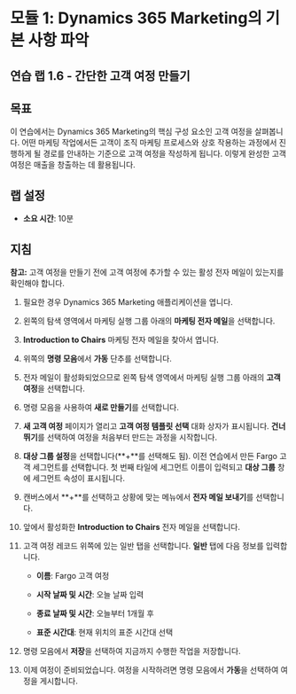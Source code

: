 ﻿---
lab:
    title: '랩 1.6: 간단한 고객 여정 만들기'
    module: '모듈 1: Dynamics 365 Marketing의 기본 사항 파악'
---

모듈 1: Dynamics 365 Marketing의 기본 사항 파악
========================

## 연습 랩 1.6 - 간단한 고객 여정 만들기

## 목표

이 연습에서는 Dynamics 365 Marketing의 핵심 구성 요소인 고객 여정을 살펴봅니다. 어떤 마케팅 작업에서든 고객이 조직 마케팅 프로세스와 상호 작용하는 과정에서 진행하게 될 경로를 안내하는 기준으로 고객 여정을 작성하게 됩니다. 이렇게 완성한 고객 여정은 매출을 창출하는 데 활용됩니다.

## 랩 설정

  - **소요 시간**: 10분

## 지침

**참고:** 고객 여정을 만들기 전에 고객 여정에 추가할 수 있는 활성 전자 메일이 있는지를 확인해야 합니다. 

1. 필요한 경우 Dynamics 365 Marketing 애플리케이션을 엽니다. 

2. 왼쪽의 탐색 영역에서 마케팅 실행 그룹 아래의 **마케팅 전자 메일**을 선택합니다.

3. **Introduction to Chairs** 마케팅 전자 메일을 찾아서 엽니다. 

4. 위쪽의 **명령 모음**에서 **가동** 단추를 선택합니다. 

5. 전자 메일이 활성화되었으므로 왼쪽 탐색 영역에서 마케팅 실행 그룹 아래의 **고객 여정**을 선택합니다.

6. 명령 모음을 사용하여 **새로 만들기**를 선택합니다. 

7. **새 고객 여정** 페이지가 열리고 **고객 여정 템플릿 선택** 대화 상자가 표시됩니다. **건너뛰기**를 선택하여 여정을 처음부터 만드는 과정을 시작합니다.

8. **대상 그룹 설정**을 선택합니다(**+**를 선택해도 됨). 이전 연습에서 만든 Fargo 고객 세그먼트를 선택합니다. 첫 번째 타일에 세그먼트 이름이 입력되고 **대상 그룹** 창에 세그먼트 속성이 표시됩니다.

9. 캔버스에서 **+**를 선택하고 상황에 맞는 메뉴에서 **전자 메일 보내기**를 선택합니다.

10. 앞에서 활성화한 **Introduction to Chairs** 전자 메일을 선택합니다. 

11. 고객 여정 레코드 위쪽에 있는 일반 탭을 선택합니다. **일반** 탭에 다음 정보를 입력합니다.

	- **이름**: Fargo 고객 여정

	- **시작 날짜 및 시간**: 오늘 날짜 입력

	- **종료 날짜 및 시간**: 오늘부터 1개월 후

	- **표준 시간대**: 현재 위치의 표준 시간대 선택 

12. 명령 모음에서 **저장**을 선택하여 지금까지 수행한 작업을 저장합니다.

13. 이제 여정이 준비되었습니다. 여정을 시작하려면 명령 모음에서 **가동**을 선택하여 여정을 게시합니다.
